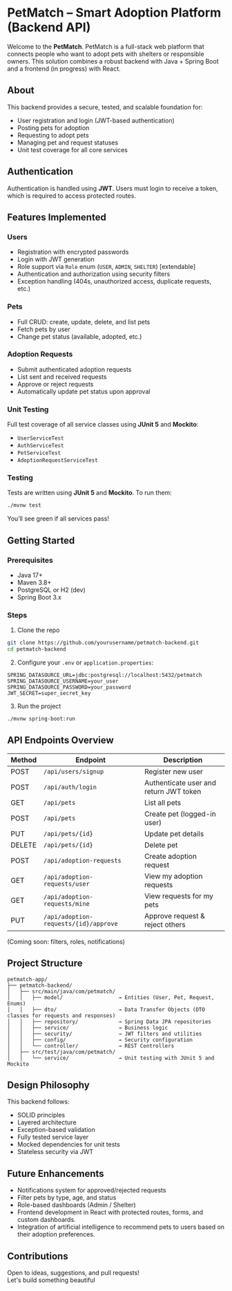 #  PetMatch – Smart Adoption Platform (Backend API)

Welcome to the **PetMatch**.
PetMatch is a full-stack web platform that connects people who want to adopt pets with shelters or responsible owners. This solution combines a robust backend with Java + Spring Boot and a frontend (in progress) with React.

## About

This backend provides a secure, tested, and scalable foundation for:

- User registration and login (JWT-based authentication)
- Posting pets for adoption
- Requesting to adopt pets
- Managing pet and request statuses
- Unit test coverage for all core services

## Authentication

Authentication is handled using **JWT**. Users must login to receive a token, which is required to access protected routes.

## Features Implemented

### Users
- Registration with encrypted passwords
- Login with JWT generation
- Role support via `Role` enum (`USER`, `ADMIN`, `SHELTER`) [extendable]
- Authentication and authorization using security filters
- Exception handling (404s, unauthorized access, duplicate requests, etc.)

### Pets
- Full CRUD: create, update, delete, and list pets
- Fetch pets by user
- Change pet status (available, adopted, etc.)

### Adoption Requests
- Submit authenticated adoption requests
- List sent and received requests
- Approve or reject requests
- Automatically update pet status upon approval

### Unit Testing
Full test coverage of all service classes using **JUnit 5** and **Mockito**:
- `UserServiceTest`
- `AuthServiceTest`
- `PetServiceTest`
- `AdoptionRequestServiceTest`

### Testing

Tests are written using **JUnit 5** and **Mockito**. To run them:

```bash
./mvnw test
```

You’ll see green if all services pass!

## Getting Started

### Prerequisites

- Java 17+
- Maven 3.8+
- PostgreSQL or H2 (dev)
- Spring Boot 3.x

### Steps

1. Clone the repo

```bash
git clone https://github.com/yourusername/petmatch-backend.git
cd petmatch-backend
```

2. Configure your `.env` or `application.properties`:

```properties
SPRING_DATASOURCE_URL=jdbc:postgresql://localhost:5432/petmatch
SPRING_DATASOURCE_USERNAME=your_user
SPRING_DATASOURCE_PASSWORD=your_password
JWT_SECRET=super_secret_key
```

3. Run the project

```bash
./mvnw spring-boot:run
```


## API Endpoints Overview

| Method | Endpoint                     | Description                                 |
|--------|------------------------------|---------------------------------------------|
| POST   | `/api/users/signup`          | Register new user                           |
| POST   | `/api/auth/login`            | Authenticate user and return JWT token      |
| GET    | `/api/pets`                  | List all pets                               |
| POST   | `/api/pets`                  | Create pet (logged-in user)                 |
| PUT    | `/api/pets/{id}`             | Update pet details                          |
| DELETE | `/api/pets/{id}`             | Delete pet                                  |
| POST   | `/api/adoption-requests`     | Create adoption request                     |
| GET    | `/api/adoption-requests/user`| View my adoption requests                   |
| GET    | `/api/adoption-requests/mine`| View requests for my pets                   |
| PUT    | `/api/adoption-requests/{id}/approve` | Approve request & reject others     |

(Coming soon: filters, roles, notifications)


## Project Structure

```
petmatch-app/
├── petmatch-backend/
│   ├── src/main/java/com/petmatch/
│   │   ├── model/                  → Entities (User, Pet, Request, Enums)
│   │   ├── dto/                    → Data Transfer Objects (DTO classes for requests and responses)
│   │   ├── repository/             → Spring Data JPA repositories
│   │   ├── service/                → Business logic
│   │   ├── security/               → JWT filters and utilities
│   │   ├── config/                 → Security configuration
│   │   └── controller/             → REST Controllers
│   ├── src/test/java/com/petmatch/
│   │   └── service/                → Unit testing with JUnit 5 and Mockito
```

## Design Philosophy

This backend follows:

- SOLID principles
- Layered architecture
- Exception-based validation
- Fully tested service layer
- Mocked dependencies for unit tests
- Stateless security via JWT

## Future Enhancements

- Notifications system for approved/rejected requests
- Filter pets by type, age, and status
- Role-based dashboards (Admin / Shelter)
- Frontend development in React with protected routes, forms, and custom dashboards.
- Integration of artificial intelligence to recommend pets to users based on their adoption preferences.


## Contributions

Open to ideas, suggestions, and pull requests!  
Let's build something beautiful
